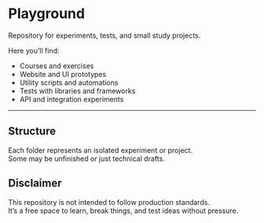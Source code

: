 # Playground

Repository for experiments, tests, and small study projects.

Here you’ll find:
- Courses and exercises
- Website and UI prototypes
- Utility scripts and automations
- Tests with libraries and frameworks
- API and integration experiments

---

## Structure

Each folder represents an isolated experiment or project.  
Some may be unfinished or just technical drafts.

## Disclaimer

This repository is not intended to follow production standards.  
It’s a free space to learn, break things, and test ideas without pressure.